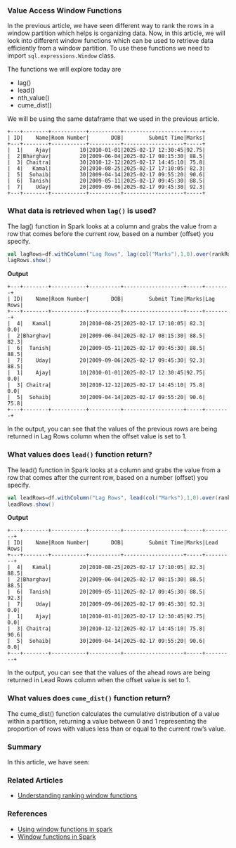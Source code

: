 ### Value Access Window Functions

In the previous article, we have seen different way to rank the rows in a window partition which helps is organizing data.
Now, in this article, we will look into different window functions which can be used to retrieve data efficiently from a window partition.
To use these functions we need to import `sql.expressions.Window` class.

The functions we will explore today are
- lag()
- lead()
- nth_value()
- cume_dist()

We will be using the same dataframe that we used in the previous article.
```text
+---+--------+-----------+----------+-------------------+-----+
| ID|    Name|Room Number|       DOB|        Submit Time|Marks|
+---+--------+-----------+----------+-------------------+-----+
|  1|    Ajay|         10|2010-01-01|2025-02-17 12:30:45|92.75|
|  2|Bharghav|         20|2009-06-04|2025-02-17 08:15:30| 88.5|
|  3| Chaitra|         30|2010-12-12|2025-02-17 14:45:10| 75.8|
|  4|   Kamal|         20|2010-08-25|2025-02-17 17:10:05| 82.3|
|  5|  Sohaib|         30|2009-04-14|2025-02-17 09:55:20| 90.6|
|  6|  Tanish|         20|2009-05-11|2025-02-17 09:45:30| 88.5|
|  7|    Uday|         20|2009-09-06|2025-02-17 09:45:30| 92.3|
+---+--------+-----------+----------+-------------------+-----+
```

### What data is retrieved when `lag()` is used?
The lag() function in Spark looks at a column and grabs the value from a row that comes before the current row, based on a number (offset) you specify.
```scala
val lagRows=df.withColumn("Lag Rows", lag(col("Marks"),1,0).over(rankRow))
lagRows.show()
```
**Output**
```text
+---+--------+-----------+----------+-------------------+-----+--------+
| ID|    Name|Room Number|       DOB|        Submit Time|Marks|Lag Rows|
+---+--------+-----------+----------+-------------------+-----+--------+
|  4|   Kamal|         20|2010-08-25|2025-02-17 17:10:05| 82.3|     0.0|
|  2|Bharghav|         20|2009-06-04|2025-02-17 08:15:30| 88.5|    82.3|
|  6|  Tanish|         20|2009-05-11|2025-02-17 09:45:30| 88.5|    88.5|
|  7|    Uday|         20|2009-09-06|2025-02-17 09:45:30| 92.3|    88.5|
|  1|    Ajay|         10|2010-01-01|2025-02-17 12:30:45|92.75|     0.0|
|  3| Chaitra|         30|2010-12-12|2025-02-17 14:45:10| 75.8|     0.0|
|  5|  Sohaib|         30|2009-04-14|2025-02-17 09:55:20| 90.6|    75.8|
+---+--------+-----------+----------+-------------------+-----+--------+
```

In the output, you can see that the values of the previous rows are being returned in Lag Rows column when the offset value is set to 1.

### What values does `lead()` function return?
The lead() function in Spark looks at a column and grabs the value from a row that comes after the current row, based on a number (offset) you specify.
```scala
val leadRows=df.withColumn("Lag Rows", lead(col("Marks"),1,0).over(rankRow))
leadRows.show()
```
**Output**
```text
+---+--------+-----------+----------+-------------------+-----+---------+
| ID|    Name|Room Number|       DOB|        Submit Time|Marks|Lead Rows|
+---+--------+-----------+----------+-------------------+-----+---------+
|  4|   Kamal|         20|2010-08-25|2025-02-17 17:10:05| 82.3|     88.5|
|  2|Bharghav|         20|2009-06-04|2025-02-17 08:15:30| 88.5|     88.5|
|  6|  Tanish|         20|2009-05-11|2025-02-17 09:45:30| 88.5|     92.3|
|  7|    Uday|         20|2009-09-06|2025-02-17 09:45:30| 92.3|      0.0|
|  1|    Ajay|         10|2010-01-01|2025-02-17 12:30:45|92.75|      0.0|
|  3| Chaitra|         30|2010-12-12|2025-02-17 14:45:10| 75.8|     90.6|
|  5|  Sohaib|         30|2009-04-14|2025-02-17 09:55:20| 90.6|      0.0|
+---+--------+-----------+----------+-------------------+-----+---------+
```
In the output, you can see that the values of the ahead rows are being returned in Lead Rows column when the offset value is set to 1.

### What values does `cume_dist()` function return?
The cume_dist() function calculates the cumulative distribution of a value within a partition, returning a value between 0 and 1 representing the proportion of rows with values less than or equal to the current row’s value.


### Summary
In this article, we have seen:

### Related Articles
- [Understanding ranking window functions](@/docs/spark/understanding-ranking-window-functions)

### References
- [Using window functions in spark](https://stackoverflow.com/questions/36171349/using-windowing-functions-in-spark)
- [Window functions in Spark](https://spark.apache.org/docs/latest/api/python/reference/pyspark.sql/functions.html#window-functions)
